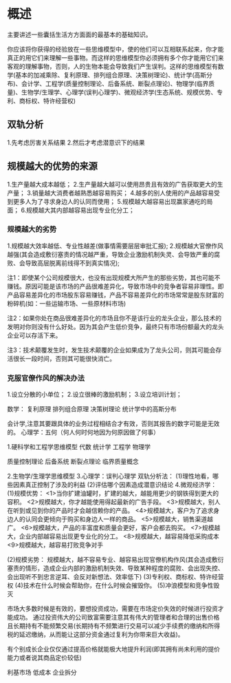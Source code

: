 # 概述
主要讲述一些囊括生活方方面面的最基本的基础知识。

你应该将你获得的经验放在一些思维模型中，使的他们可以互相联系起来，你才能真正的用它们来理解一些事物。而这样的思维模型你必须拥有多个你才能用它们来客观的理解事物，否则，人的生物本能会导致我们产生误判。这样的思维模型有数学(基本的加减乘除、复利原理、排列组合原理、决策树理论)、统计学(高斯分布)、会计学、工程学(质量控制理论、后备系统、断裂点理论)、物理学(临界质量)、生物学/生理学、心理学(误判心理学)、微观经济学(生态系统、规模优势、专利、商标权、特许经营权)


## 双轨分析
1.先考虑厉害关系结果
2.然后才考虑潜意识下的结果

## 规模越大的优势的来源
1.生产量越大成本越低；
2.生产量越大越可以使用昂贵且有效的广告获取更大的生产量；
3.销量越大消费者越熟悉越容易购买；
4.越多的别人使用的产品越容易受到更多人为了寻求身边人的认同而使用；
5.规模越大越容易出现赢家通吃的局面；
6.规模越大其内部越容易出现专业化分工；

### 规模越大的劣势
1.规模越大效率越低、专业性越差(做事情需要层层审批汇报);
2.规模越大官僚作风越强(其会造成敷衍塞责的情况越严重，导致企业激励机制失灵、会导致严重的腐败、会导致高层脱离前线得不到真实情况);

注1：即使某个公司规模很大，也没有出现规模大所产生的那些劣势，其也可能不赚钱。原因可能是该市场的产品很难差异化，导致市场中的竞争者容易非理性。即产品容易差异化的市场股东容易赚钱，产品不容易差异化的市场常常是股东财富的粉碎机(如：一些运输市场、一些原材料市场)

注2：如果你处在商品很难差异化的市场且你不是该行业的龙头企业，那么技术的发明对你则没有什么好处。因为其会产生低价竞争，最终只有市场份额最大的龙头企业可以存活下来。

注3：技术颠覆发生时，发生技术颠覆的企业如果成为了龙头公司，则其可能会存活很长一段时间，否则其可能很快消亡。

### 克服官僚作风的解决办法
1.设立分散的小单位；
2.设立很棒的激励机制；
3.设立培训计划；



数学：
  复利原理
  排列组合原理
  决策树理论
  统计学中的高斯分布

会计学,注意其要跟具体的业务过程相结合才有效，否则其报告的数字可能是无效的。
心理学：五何（何人何时何地因为何原因做了何事）

1.硬科学和工程学思维模型
  代数
  统计学
  工程学
  物理学

  质量控制理论
  后备系统
  断裂点理论
  临界质量概念

2.生物学/生理学思维模型
3.心理学：误判心理学
  双轨分析法：
  (1)理性地看，哪些因素真正控制了涉及的利益
  (2)评估哪个因素造成潜意识结论
4.微观经济学：
  (1)规模优势：
     <1>当你扩建油罐时，扩建的越大，越能用更少的钢铁得到更大的容积。
     <2>规模越大，你才越能使用得起最新的广告手段。
     <3>规模越大，别人在听到或见到你的产品时才会越信赖你的产品。
     <4>规模越大，客户为了追求身边人的认同会更倾向于购买和身边人一样的商品。
     <5>规模越大，销售渠道越广。
     <6>规模越大，产品的丰富度和质量会更好，客户会都去购买。
     <7>规模越大，企业内部越容易出现更专业化的分工。
     <8>规模越大，越容易降低采购成本
     <9>规模越大，越容易打败竞争对手

   (2)规模劣势：
     规模越大，越不容易专业、越容易出现官僚机构作风(其会造成敷衍塞责的情形，造成企业内部的激励机制失效、导致某种程度的腐败、会出现失控、会出现听不到忠言逆耳、会反对新想法、效率低下)
   (3)专利权、商标权、特许经营权
   (4)技术在什么时候会帮助你，在什么时候会摧毁你。
   (5)冲浪模型和竞争性毁灭
   
   市场大多数时候是有效的，要想投资成功，需要在市场定价失效的时候进行投资才能成功。
   通过投资伟大的公司致富需要注意其有伟大的管理者和合理的出售价格且长期持有不能频繁交易(长期持有不频繁进行交易可以减少手续费的缴纳和所得税的延迟缴纳，从而能让这部分资金通过复利为你带来巨大收益)。

   有个别成长企业仅仅通过提高价格就能极大地提升利润(即其拥有尚未利用的提价能力或者说其商品定价较低)

   利基市场
   低成本
   企业拆分



